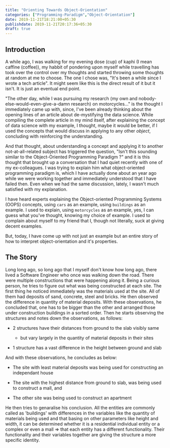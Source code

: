 ```yaml
---
title: "Orienting Towards Object-Orientation"
categories: ["Programming-Paradigm","Object-Orientation"]
date: 2019-11-21T18:21:00+05:30
publishdate: 2019-11-21T20:17:36+05:30
draft: true
---
```


## Introduction

A while ago, I was walking for my evening dose (cup) of kaphi (I mean caffine (coffee)), my habbit of pondering upon myself while travelling has took over the control over my thoughts and started throwing some thoughts at random at me to choose. The one I chose was, "It's been a while since I wrote a tech article". It might seem like this is the direct result of it but it isn't. It is just an eventual end point. 

"The other day, while I was pursuing my research (my own and nobody-else-would-even-give-a-damn research) on motorcycles..." is the thought I immediately came up with, since, I've been already thinking about the opening lines of an article about de-mystifying the data science. While compiling the complete article in my mind itself, after explaining the concept of data science with my example, I thought, maybe it would be better, if I used the concepts that would discuss in applying to any other *object*, concluding with reinforcing the understanding.

And that thought, about understanding a concept and applying it to another not-at-all-related subject has triggered the question, "Isn't this sounding similar to the Object-Oriented Programming Paradigm ?" and it is this thought that brought up a conversation that I had quiet recently with one of my ex-colleagues. I was trying to explain him what object-oriented programming paradigm is, which I have actually done about an year ago while we were working together and immediately understood that I have failed then. Even when we had the same discussion, lately, I wasn't much satisfied with my explanation.

I have heard experts explaining the Object-oriented Programming Systems (OOPS) concepts, using `cars` as an example, using `buildings` as an example. I used to explain, using `motorcycles` as an example, yes, I can guess what you've thought, knowing my choice of example. I used to complain about myself to my friend that I, though not literally, suck at giving decent examples. 

But, today, I have come up with not just an example but an entire story of how to interpret object-orientation and it's properties.

## The Story

Long long ago, so long ago that I myself don't know how long ago, there lived a Software Engineer who once was walking down the road. There were multiple constructions that were happening along it. Being a curious person, he tries to figure out what was being constructed at each site. The first thing he noticed immediately was the materials used at the site. All of them had deposits of sand, concrete, steel and bricks. He then observed the difference in quantity of material deposits. With these observations, he concluded that, one has to be bigger than the other and arranged those under construction buildings in a sorted order. Then he starts observing the structures and notes down the observations, as follows:

- 2 structures have their distances from ground to the slab visibly same
    - but vary largely in the quantity of material deposits in their sites

- 1 structure has a vast difference in the height between ground and slab

And with these observations, he concludes as below:

- The site with least material deposits was being used for constructing an independant house

- The site with the highest distance from ground to slab, was being used to construct a mall, and

- The other site was being used to construct an apartment

He then tries to genaralise his conclusion. All the entities are commonly called as 'buildings' with differences in the variables like the quantity of materials being used and that basing on other parameters like height and width, it can be determined whether it is a residential individual entity or a complex or even a mall => that each entity has a different functionality. Their functionality and their variables together are giving the structure a more specific identity. 









<!-- man who learnt how to make a pot, thinking to make his living with it and yeah, his name is not Harry (a PJ).He bought the pottery wheel and some mud and started making pots of same size and shape. 

One day, a customer came to buy a pot but doesn't have enough money. Being a passionate, compassionate and optimistic person himself, the potter didn't quiet wanted to lose neither the customer nor the profit. So, the potter took the money and asked the customer to collect his pot a week later. The potter then starts pondering how can he make it happen and comes up with '*proportionally reducing the dimensions of the pot*'. Basing on the new calculations, the potter builds up a new pot, a smaller one, and delivers it. Being awestruck with this achievement of his, he realises, how many different sized pots he could make. 

Another day, while making a yet-another-pot, a bit of distraction intrudes his work, leaving the pot with a different shape. The pot took the shape of a regular, drinking water tumbler. With which, he discovers, this new shaped pot, is comparatively easier to make and has a decent functionality (drinking water) as well, attached to it, which inturn makes him ponder on the different shaped pots that he could make that could be used for different purposes. 

With the increase in the variety of pots that he could make, he decides to create a menu for the display at his outlet, which initially looked like the below:

```
items:
1. Flower Pots
2. Cooking Pots
```

and before proceeding any further, being a bit lazy as well, he wanted to find a way to reduce writing 'Pots' for every item in the list as it seems to be common among all his items (Just like the way we take the 'common value(s)' out in mathematics) and he starts drafting the menu like below:

```
Items - Pots:
1. Flower
    1.1 Small
    1.2 Medium
    1.3 Large
2. Cooking
    2.1 Small
    2.2 Medium
    2.3 Large
3. Drinking:
```

and again before proceeding any further, he re-engineers his menu like below:

```
Items - Pots:
1. Flower
2. Cooking
3. Drinking

Sizes: Small, Medium, Large
Shapes: shape_name_1, shape_name_2, shape_name_3, ..., shape_name_n
```

Years later, the potter's son becomes a Software Engineer. Acquainted with the menu of his father's outlet and inheriting the inquisitiveness and passion, the son, finds an intriguing pattern when found menus, in exactly similar style at different outlets that are running different kinds of businesses.

He then tries to adopt this intriguing style into his coding and create a software to make his father's job easier and initially does something like below:

```
Type FLower-Pots{
    material = 'mud';
    sizes = ['small', 'medium', 'large'];
    function opening(){
        # code;
    }
    function drain(){
        # code;
    }
}

Type Cooking-Pots{
    material = 'mud';
    sizes = ['small', 'medium', 'large'];
    function opening(){
        # code;
    }
    function drain(){
        # code;
    }
    function heat-resistance(){
        # code;
    }
}
```

So that, when a customer walks into his father's shop and places an order for, say, a cooking pot of 'medium' size, the program must immediately output the dimensions of the pot with all the functionalities that it should have, as below:

```
new_cooking_pot = Cooking-Pots('medium')
print(new_cooking_pot.material)
print(new_cooking_pot.size)
print(new_cooking_pot.opening())
print(new_cooking_pot.drain()) # (and so on...)
```

Since, he is a Software Engineer who wants to code like the the term 'Engineer' in his designation is expected to, comes up with the  -->